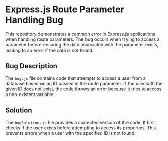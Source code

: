 # Express.js Route Parameter Handling Bug

This repository demonstrates a common error in Express.js applications when handling route parameters. The bug occurs when trying to access a parameter before ensuring the data associated with the parameter exists, leading to an error if the data is not found.

## Bug Description

The `bug.js` file contains code that attempts to access a user from a database based on an ID passed in the route parameter.  If the user with the given ID does not exist, the code throws an error because it tries to access a non-existent variable.

## Solution

The `bugSolution.js` file provides a corrected version of the code. It first checks if the user exists before attempting to access its properties. This prevents errors when a user with the specified ID is not found.